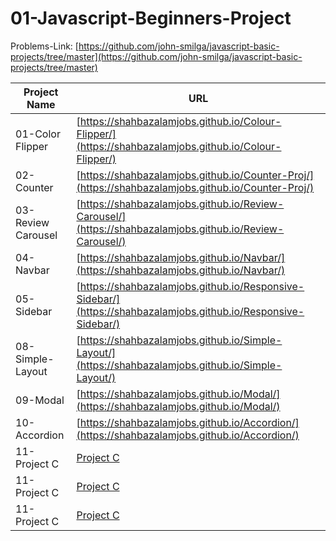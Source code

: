 # 01-Javascript-Beginners-Project

Problems-Link: [https://github.com/john-smilga/javascript-basic-projects/tree/master](https://github.com/john-smilga/javascript-basic-projects/tree/master)

| Project Name       | URL                           |
|--------------------|-------------------------------|
| 01-Color Flipper   | [https://shahbazalamjobs.github.io/Colour-Flipper/](https://shahbazalamjobs.github.io/Colour-Flipper/) |
| 02-Counter         | [https://shahbazalamjobs.github.io/Counter-Proj/](https://shahbazalamjobs.github.io/Counter-Proj/) |
| 03-Review Carousel | [https://shahbazalamjobs.github.io/Review-Carousel/](https://shahbazalamjobs.github.io/Review-Carousel/) |
| 04-Navbar          | [https://shahbazalamjobs.github.io/Navbar/](https://shahbazalamjobs.github.io/Navbar/) |
| 05-Sidebar         | [https://shahbazalamjobs.github.io/Responsive-Sidebar/](https://shahbazalamjobs.github.io/Responsive-Sidebar/) |
| 08-Simple-Layout   | [https://shahbazalamjobs.github.io/Simple-Layout/](https://shahbazalamjobs.github.io/Simple-Layout/) |
| 09-Modal           | [https://shahbazalamjobs.github.io/Modal/](https://shahbazalamjobs.github.io/Modal/) |
| 10-Accordion       | [https://shahbazalamjobs.github.io/Accordion/](https://shahbazalamjobs.github.io/Accordion/) |
| 11-Project C       | [Project C](http://projectc.com) |
| 11-Project C       | [Project C](http://projectc.com) |
| 11-Project C       | [Project C](http://projectc.com) |
